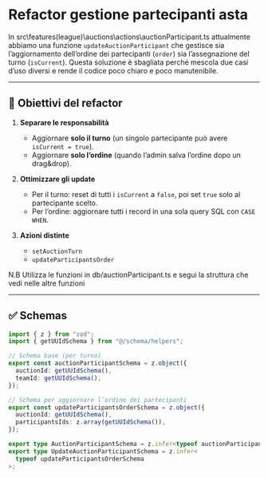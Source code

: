 # Refactor gestione partecipanti asta

In src\features\(league)\auctions\actions\auctionParticipant.ts attualmente abbiamo una funzione `updateAuctionParticipant` che gestisce sia l’aggiornamento dell’ordine dei partecipanti (`order`) sia l’assegnazione del turno (`isCurrent`).
Questa soluzione è sbagliata perché mescola due casi d’uso diversi e rende il codice poco chiaro e poco manutenibile.

---

## 🎯 Obiettivi del refactor

1. **Separare le responsabilità**
   - Aggiornare **solo il turno** (un singolo partecipante può avere `isCurrent = true`).
   - Aggiornare **solo l’ordine** (quando l’admin salva l’ordine dopo un drag&drop).

3. **Ottimizzare gli update**
   - Per il turno: reset di tutti i `isCurrent` a `false`, poi set `true` solo al partecipante scelto.
   - Per l’ordine: aggiornare tutti i record in una sola query SQL con `CASE WHEN`.

4. **Azioni distinte**
   - `setAuctionTurn`
   - `updateParticipantsOrder`

N.B Utilizza le funzioni in db/auctionParticipant.ts e segui la struttura che vedi nelle altre funzioni

---

## ✅ Schemas

```ts
import { z } from "zod";
import { getUUIdSchema } from "@/schema/helpers";

// Schema base (per turno)
export const auctionParticipantSchema = z.object({
  auctionId: getUUIdSchema(),
  teamId: getUUIdSchema(),
});

// Schema per aggiornare l’ordine dei partecipanti
export const updateParticipantsOrderSchema = z.object({
  auctionId: getUUIdSchema(),
  participantsIds: z.array(getUUIdSchema()),
});

export type AuctionParticipantSchema = z.infer<typeof auctionParticipantSchema>;
export type UpdateAuctionParticipantSchema = z.infer<
  typeof updateParticipantsOrderSchema
>;
